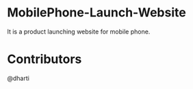 # MobilePhone-Launch-Website

It is a product launching website for mobile phone.


# Contributors
@dharti
